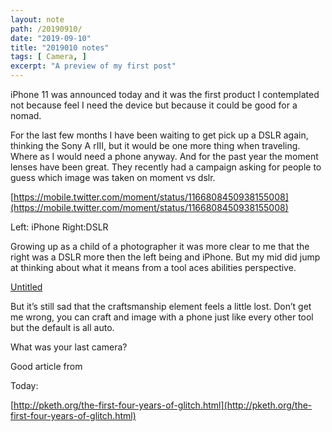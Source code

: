 ```yaml
---
layout: note
path: /20190910/
date: "2019-09-10"
title: "2019010 notes"
tags: [ Camera, ]
excerpt: "A preview of my first post"
---
```



iPhone 11 was announced today and it was the first product I contemplated not because feel I need the device but because it could be good for a nomad.

For the last few months I have been waiting to get pick up a DSLR again, thinking the Sony A rIII, but it would be one more thing when traveling. Where as I would need a phone anyway. And for the past year the moment lenses have been great. They recently had a campaign asking for people to guess which image was taken on moment vs dslr.

[https://mobile.twitter.com/moment/status/1166808450938155008](https://mobile.twitter.com/moment/status/1166808450938155008)

Left: iPhone Right:DSLR

Growing up as a child of a photographer it was more clear to me that the right was a DSLR more then the left being and iPhone. But my mid did jump at thinking about what it means from a tool aces abilities perspective.

[Untitled](https://www.notion.so/6af06b83e6384376a911085b8d3a3324)

But it’s still sad that the craftsmanship element feels a little lost. Don’t get me wrong, you can craft and image with a phone just like every other tool but the default is all auto.

What was your last camera?

Good article from

Today:

[http://pketh.org/the-first-four-years-of-glitch.html](http://pketh.org/the-first-four-years-of-glitch.html)

